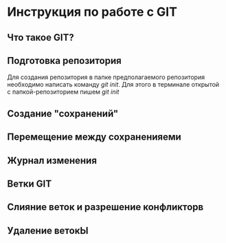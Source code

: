 # Инструкция по работе с GIT

## Что такое GIT?

## Подготовка репозитория
Для создания репозитория в папке предполагаемого репозитория необходимо написать команду *git init*.
Для этого в терминале открытой с папкой-репозиторием пишем *git init*
## Создание "сохранений"

## Перемещение между сохраненияеми 

## Журнал изменения

## Ветки GIT

## Слияние веток и разрешение конфликторв

## Удаление ветокЫ